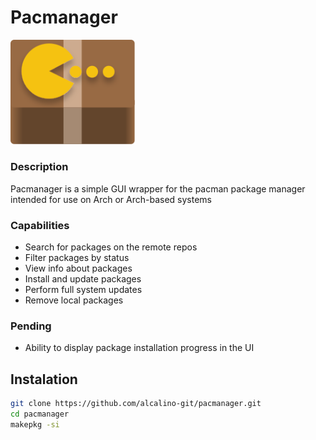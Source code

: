 # Pacmanager
<img src="logo.svg" alt="drawing" width="200"/>

### Description
Pacmanager is a simple GUI wrapper for the pacman package manager intended for use on Arch or Arch-based systems

### Capabilities
- Search for packages on the remote repos
- Filter packages by status
- View info about packages
- Install and update packages
- Perform full system updates
- Remove local packages

### Pending
- Ability to display package installation progress in the UI


## Instalation
```bash
git clone https://github.com/alcalino-git/pacmanager.git
cd pacmanager
makepkg -si
```
